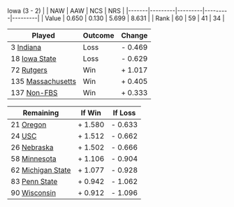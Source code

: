 Iowa (3 - 2)
|       |   NAW   |   AAW   |   NCS   |   NRS   |
|-------|---------|---------|---------|---------|
| Value |   0.650 |   0.130 |   5.699 |   8.631 |
| Rank  |      60 |      59 |      41 |      34 |

| Played                    | Outcome    |  Change  |
|---------------------------|------------|----------|
|   3 [Indiana               ](Indiana.md)| Loss       | -  0.469 |
|  18 [Iowa State            ](IowaState.md)| Loss       | -  0.629 |
|  72 [Rutgers               ](Rutgers.md)| Win        | +  1.017 |
| 135 [Massachusetts         ](Massachusetts.md)| Win        | +  0.405 |
| 137 [Non-FBS               ](NonFBS.md)| Win        | +  0.333 |

| Remaining                 |  If Win  |  If Loss |
|---------------------------|----------|----------|
|  21 [Oregon                ](Oregon.md)| +  1.580 | -  0.633 |
|  24 [USC                   ](USC.md)| +  1.512 | -  0.662 |
|  26 [Nebraska              ](Nebraska.md)| +  1.502 | -  0.666 |
|  58 [Minnesota             ](Minnesota.md)| +  1.106 | -  0.904 |
|  62 [Michigan State        ](MichiganState.md)| +  1.077 | -  0.928 |
|  83 [Penn State            ](PennState.md)| +  0.942 | -  1.062 |
|  90 [Wisconsin             ](Wisconsin.md)| +  0.912 | -  1.096 |

